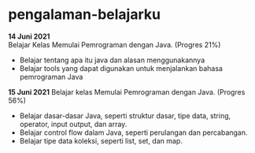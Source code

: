 # pengalaman-belajarku

**14 Juni 2021**<br>
Belajar Kelas Memulai Pemrograman dengan Java. (Progres 21%)
* Belajar tentang apa itu java dan alasan menggunakannya
* Belajar tools yang dapat digunakan untuk menjalankan bahasa pemrograman Java

**15 Juni 2021**
Belajar kelas Memulai Pemrograman dengan Java. (Progres 56%)
* Belajar dasar-dasar Java, seperti struktur dasar, tipe data, string, operator, input output, dan array.
* Belajar control flow dalam Java, seperti perulangan dan percabangan.
* Belajar tipe data koleksi, seperti list, set, dan map.
